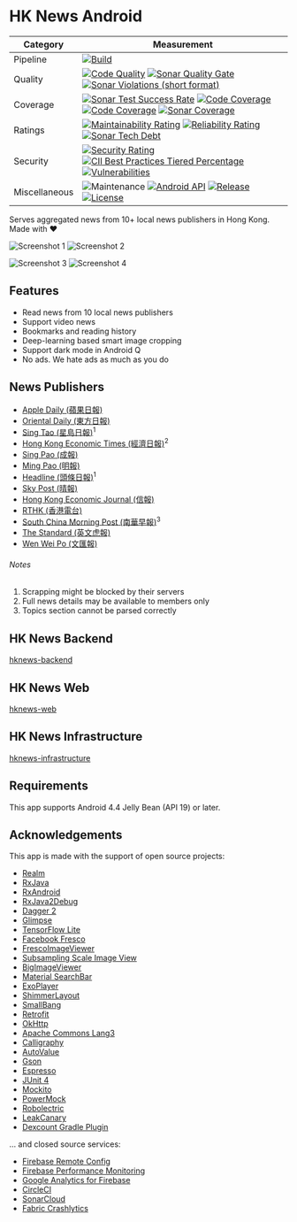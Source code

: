 HK News Android
===============

| Category      | Measurement                                                                                                                                                                                                                                                                                                                                                                                                                                                                                                                                                                                                                                                                                            |
|---------------|--------------------------------------------------------------------------------------------------------------------------------------------------------------------------------------------------------------------------------------------------------------------------------------------------------------------------------------------------------------------------------------------------------------------------------------------------------------------------------------------------------------------------------------------------------------------------------------------------------------------------------------------------------------------------------------------------------|
| Pipeline      | [![Build](https://img.shields.io/circleci/project/github/ayltai/hknews-android/master.svg?style=flat)](https://circleci.com/gh/ayltai/hknews-android)                                                                                                                                                                                                                                                                                                                                                                                                                                                                                                                                                  |
| Quality       | [![Code Quality](https://img.shields.io/codacy/grade/05a4a29b58154cd28a472dd8f7f6a874.svg?style=flat)](https://app.codacy.com/app/AlanTai/hknews-android/dashboard) [![Sonar Quality Gate](https://img.shields.io/sonar/quality_gate/ayltai_hknews-android?server=https%3A%2F%2Fsonarcloud.io)](https://sonarcloud.io/dashboard?id=ayltai_hknews-android) [![Sonar Violations (short format)](https://img.shields.io/sonar/violations/ayltai_hknews-android?format=short&server=https%3A%2F%2Fsonarcloud.io)](https://sonarcloud.io/dashboard?id=ayltai_hknews-android)                                                                                                                                |
| Coverage      | [![Sonar Test Success Rate](https://img.shields.io/sonar/test_success_density/ayltai_hknews-android?server=https%3A%2F%2Fsonarcloud.io)](https://sonarcloud.io/dashboard?id=ayltai_hknews-android) [![Code Coverage](https://img.shields.io/codacy/coverage/05a4a29b58154cd28a472dd8f7f6a874.svg?style=flat)](https://app.codacy.com/app/AlanTai/hknews-android/dashboard) [![Code Coverage](https://img.shields.io/codecov/c/github/ayltai/hknews-android.svg?style=flat)](https://codecov.io/gh/ayltai/hknews-android) [![Sonar Coverage](https://img.shields.io/sonar/coverage/ayltai_hknews-android?server=https%3A%2F%2Fsonarcloud.io)](https://sonarcloud.io/dashboard?id=ayltai_hknews-android) |
| Ratings       | [![Maintainability Rating](https://sonarcloud.io/api/project_badges/measure?project=ayltai_hknews-android&metric=sqale_rating)](https://sonarcloud.io/dashboard?id=ayltai_hknews-android) [![Reliability Rating](https://sonarcloud.io/api/project_badges/measure?project=ayltai_hknews-android&metric=reliability_rating)](https://sonarcloud.io/dashboard?id=ayltai_hknews-android) [![Sonar Tech Debt](https://img.shields.io/sonar/tech_debt/ayltai_hknews-android?server=https%3A%2F%2Fsonarcloud.io)](https://sonarcloud.io/dashboard?id=ayltai_hknews-android)                                                                                                                                  |
| Security      | [![Security Rating](https://sonarcloud.io/api/project_badges/measure?project=ayltai_hknews-android&metric=security_rating)](https://sonarcloud.io/dashboard?id=ayltai_hknews-android) [![CII Best Practices Tiered Percentage](https://img.shields.io/cii/percentage/2791)](https://bestpractices.coreinfrastructure.org/projects/2791) [![Vulnerabilities](https://sonarcloud.io/api/project_badges/measure?project=ayltai_hknews-android&metric=vulnerabilities)](https://sonarcloud.io/dashboard?id=ayltai_hknews-android)                                                                                                                                                                          |
| Miscellaneous | ![Maintenance](https://img.shields.io/maintenance/yes/2020) [![Android API](https://img.shields.io/badge/API-19%2B-blue.svg?style=flat&label=API&maxAge=300)](https://www.android.com/history/) [![Release](https://img.shields.io/github/release/ayltai/hknews-android.svg?style=flat)](https://1544-77390316-gh.circle-artifacts.com/0/apk/app-release.apk) [![License](https://img.shields.io/github/license/ayltai/hknews-android.svg?style=flat)](https://github.com/ayltai/hknews-android/blob/master/LICENSE)                                                                                                                                                                                   |

Serves aggregated news from 10+ local news publishers in Hong Kong. Made with ❤

![Screenshot 1](design/screenshot-1.png "Screenshot 1") ![Screenshot 2](design/screenshot-2.png "Screenshot 2")

![Screenshot 3](design/screenshot-3.png "Screenshot 3") ![Screenshot 4](design/screenshot-4.png "Screenshot 4")

## Features
* Read news from 10 local news publishers
* Support video news
* Bookmarks and reading history
* Deep-learning based smart image cropping
* Support dark mode in Android Q
* No ads. We hate ads as much as you do

## News Publishers
* [Apple Daily (蘋果日報)](http://hk.apple.nextmedia.com)
* [Oriental Daily (東方日報)](http://orientaldaily.on.cc)
* [Sing Tao (星島日報)](http://std.stheadline.com)<sup>1</sup>
* [Hong Kong Economic Times (經濟日報)](http://www.hket.com)<sup>2</sup>
* [Sing Pao (成報)](https://www.singpao.com.hk)
* [Ming Pao (明報)](http://www.mingpao.com)
* [Headline (頭條日報)](http://hd.stheadline.com)<sup>1</sup>
* [Sky Post (晴報)](http://skypost.ulifestyle.com.hk)
* [Hong Kong Economic Journal (信報)](http://www.hkej.com)
* [RTHK (香港電台)](http://news.rthk.hk)
* [South China Morning Post (南華早報)](http://www.scmp.com/frontpage/hk)<sup>3</sup>
* [The Standard (英文虎報)](http://www.thestandard.com.hk)
* [Wen Wei Po (文匯報)](http://news.wenweipo.com)

###### Notes
1. Scrapping might be blocked by their servers
2. Full news details may be available to members only
3. Topics section cannot be parsed correctly

## HK News Backend
[hknews-backend](https://github.com/ayltai/hknews-backend)

## HK News Web
[hknews-web](https://github.com/ayltai/hknews-web)

## HK News Infrastructure
[hknews-infrastructure](https://github.com/ayltai/hknews-infrastructure)

## Requirements
This app supports Android 4.4 Jelly Bean (API 19) or later.

## Acknowledgements
This app is made with the support of open source projects:

* [Realm](https://realm.io/news/realm-for-android)
* [RxJava](https://github.com/ReactiveX/RxJava)
* [RxAndroid](https://github.com/ReactiveX/RxAndroid)
* [RxJava2Debug](https://github.com/akaita/RxJava2Debug)
* [Dagger 2](https://google.github.io/dagger)
* [Glimpse](https://github.com/the-super-toys/glimpse-android)
* [TensorFlow Lite](https://www.tensorflow.org/lite)
* [Facebook Fresco](https://github.com/facebook/fresco)
* [FrescoImageViewer](https://github.com/stfalcon-studio/FrescoImageViewer)
* [Subsampling Scale Image View](https://github.com/davemorrissey/subsampling-scale-image-view)
* [BigImageViewer](https://github.com/Piasy/BigImageViewer)
* [Material SearchBar](https://github.com/mancj/MaterialSearchBar)
* [ExoPlayer](https://github.com/google/ExoPlayer)
* [ShimmerLayout](https://github.com/team-supercharge/ShimmerLayout)
* [SmallBang](https://github.com/hanks-zyh/SmallBang)
* [Retrofit](https://github.com/square/retrofit)
* [OkHttp](https://github.com/square/okhttp)
* [Apache Commons Lang3](https://commons.apache.org/proper/commons-lang/)
* [Calligraphy](https://github.com/InflationX/Calligraphy)
* [AutoValue](https://github.com/google/auto/tree/master/value)
* [Gson](https://github.com/google/gson)
* [Espresso](https://google.github.io/android-testing-support-library)
* [JUnit 4](https://github.com/junit-team/junit4)
* [Mockito](https://github.com/mockito/mockito)
* [PowerMock](https://github.com/powermock/powermock)
* [Robolectric](http://robolectric.org)
* [LeakCanary](https://github.com/square/leakcanary)
* [Dexcount Gradle Plugin](https://github.com/KeepSafe/dexcount-gradle-plugin)

… and closed source services:

* [Firebase Remote Config](https://firebase.google.com/docs/remote-config)
* [Firebase Performance Monitoring](https://firebase.google.com/docs/perf-mon)
* [Google Analytics for Firebase](https://firebase.google.com/docs/analytics)
* [CircleCI](https://circleci.com)
* [SonarCloud](https://sonarcloud.io)
* [Fabric Crashlytics](https://fabric.io/kits/android/crashlytics)
